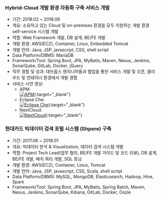 ### Hybrid-Cloud 개발 환경 자동화 구축 서비스 개발
- 기간: 2018.02 ~ 2018.06
- 개요: 소유하고 있는 Cloud 및 on-premises 환경을 모두 지원하는 개발 환경 self-service 시스템 개발
- 역할: Web Framework 개발, DB 설계, BE/FE 개발
- 개발 환경: AWS(EC2), Container, Linux, Embedded Tomcat
- 개발 언어: Java, JSP, javascript, CSS, shell script
- Data Platform/DBMS: MariaDB
- Framework/Tool: Spring Boot, JPA, MyBatis, Maven, Nexus, Jenkins, SonarQube, GitLab, Docker, jQuery
- 직무 경험 및 성과: 데브옵스 엔지니어들과 협업을 통한 서비스 개발 및 오픈, 클라우드 및 컨테이너 환경에서 개발 경험
- 서비스 시연 영상:
  - APM:  
  [![APM](https://img.youtube.com/vi/NlNKjP0gbbs/0.jpg)](https://www.youtube.com/watch?v=NlNKjP0gbbs){:target="_blank"}
  - Eclipse Che:  
  [![Eclipse Che](https://img.youtube.com/vi/lRIVLFltws0/0.jpg)](https://www.youtube.com/watch?v=lRIVLFltws0){:target="_blank"}
  - NextCloud:  
  [![NextCloud](https://img.youtube.com/vi/9bYkeaDSdFs/0.jpg)](https://www.youtube.com/watch?v=9bYkeaDSdFs){:target="_blank"}

### 현대카드 빅데이터 검색 포털 시스템 (Shpere) 구축
- 기간: 2017.06 ~ 2018.01
- 개요: 빅데이터 분석 & Visualization, 데이터 검색 시스템 개발
- 역할: Project Tech Lead(업무 협의, BE/FE 개발 가이드 및 코드 리뷰), DB 설계, BE/FE 개발, 배치 쿼리 개발, SQL 튜닝
- 개발 환경: AWS(EC2), Container, Linux, Tomcat
- 개발 언어: Java, JSP, javascript, CSS, Scala, shell script
- Data Platform/DBMS: MySQL, MongoDB, Elasticsearch, Hadoop, Hive, Spark
- Framework/Tool: Spring Boot, JPA, MyBatis, Spring Batch, Maven, Nexus, Jenkins, SonarQube, Kibana, GitLab, Docker, Oozie